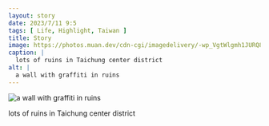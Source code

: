 ```yaml
---
layout: story
date: 2023/7/11 9:5
tags: [ Life, Highlight, Taiwan ]
title: Story
image: https://photos.muan.dev/cdn-cgi/imagedelivery/-wp_VgtWlgmh1JURQ8t1mg/69d8e4f1-1a06-4084-a8fb-1ea1eb7cae00/public
caption: |
  lots of ruins in Taichung center district
alt: |
  a wall with graffiti in ruins 
---
```


![a wall with graffiti in ruins ](https://photos.muan.dev/cdn-cgi/imagedelivery/-wp_VgtWlgmh1JURQ8t1mg/69d8e4f1-1a06-4084-a8fb-1ea1eb7cae00/public)

lots of ruins in Taichung center district
